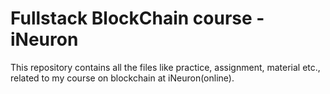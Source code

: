 # Fullstack BlockChain course - iNeuron
This repository contains all the files like practice, assignment, material etc., related to my course on blockchain at iNeuron(online).
